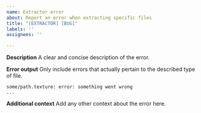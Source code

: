```yaml
---
name: Extractor error
about: Report an error when extracting specific files
title: "[EXTRACTOR] [BUG]"
labels: ''
assignees: ''

---
```


**Description**
A clear and concise description of the error.

**Error output**
Only include errors that actually pertain to the described type of file.
```
some/path.texture: error: something went wrong
...
```

**Additional context**
Add any other context about the error here.

